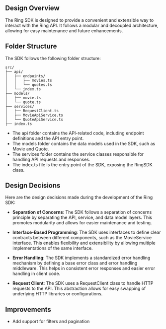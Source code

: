 ## Design Overview

The Ring SDK is designed to provide a convenient and extensible way to interact with the Ring API. It follows a modular and decoupled architecture, allowing for easy maintenance and future enhancements.

## Folder Structure

The SDK follows the following folder structure:

```
src/
├── api/
│   ├── endpoints/
│   │   ├── movies.ts
│   │   └── quotes.ts
│   └── index.ts
├── models/
│   ├── movie.ts
│   └── quote.ts
├── services/
│   ├── RequestClient.ts
│   ├── MovieApiService.ts
│   └── QuoteApiService.ts
├── index.ts
```

- The api folder contains the API-related code, including endpoint definitions and the API entry point.
- The models folder contains the data models used in the SDK, such as Movie and Quote.
- The services folder contains the service classes responsible for handling API requests and responses.
- The index.ts file is the entry point of the SDK, exposing the RingSDK class.

## Design Decisions

Here are the design decisions made during the development of the Ring SDK:

- **Separation of Concerns**: The SDK follows a separation of concerns principle by separating the API, service, and data model layers. This promotes modularity and allows for easier maintenance and testing.

- **Interface-Based Programming**: The SDK uses interfaces to define clear contracts between different components, such as the MovieService interface. This enables flexibility and extensibility by allowing multiple implementations of the same interface.

- **Error Handling**: The SDK implements a standardized error handling mechanism by defining a base error class and error handling middleware. This helps in consistent error responses and easier error handling in client code.

- **Request Client**: The SDK uses a RequestClient class to handle HTTP requests to the API. This abstraction allows for easy swapping of underlying HTTP libraries or configurations.


## Improvements

- Add support for filters and pagination
